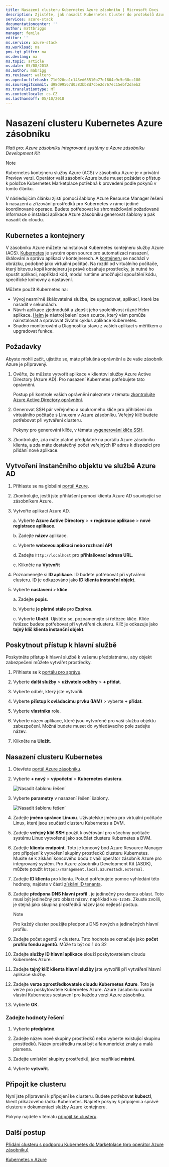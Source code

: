 ```yaml
---
title: Nasazení clusteru Kubernetes Azure zásobníku | Microsoft Docs
description: Zjistěte, jak nasadit Kubernetes Cluster do protokolů Azure.
services: azure-stack
documentationcenter: ''
author: mattbriggs
manager: femila
editor: ''
ms.service: azure-stack
ms.workload: na
pms.tgt_pltfrm: na
ms.devlang: na
ms.topic: article
ms.date: 05/08/2018
ms.author: mabrigg
ms.reviewer: waltero
ms.openlocfilehash: 71d920ea1c143ed65510b77e1804e9c5e38cc180
ms.sourcegitcommit: d98d99567d0383bb8d7cbe2d767ec15ebf2daeb2
ms.translationtype: MT
ms.contentlocale: cs-CZ
ms.lasthandoff: 05/10/2018
---
```

# <a name="deploy-a-kubernetes-cluster-to-azure-stack"></a>Nasazení clusteru Kubernetes Azure zásobníku

*Platí pro: Azure zásobníku integrované systémy a Azure zásobníku Development Kit*

> [!note]  
> Kubernetes kontejneru služby Azure (ACS) v zásobníku Azure je v privátní Preview verzi. Operátor vaší zásobník Azure bude muset požádat o přístup k položce Kubernetes Marketplace potřebná k provedení podle pokynů v tomto článku.

V následujícím článku zjistí pomocí šablony Azure Resource Manager řešení k nasazení a zřizování prostředků pro Kubernetes v rámci jediné koordinované operace. Budete potřebovat ke shromažďování požadované informace o instalaci aplikace Azure zásobníku generovat šablony a pak nasadit do cloudu.

## <a name="kubernetes-and-containers"></a>Kubernetes a kontejnery

V zásobníku Azure můžete nainstalovat Kubernetes kontejneru služby Azure (ACS). [Kubernetes](https://kubernetes.io) je systém open source pro automatizaci nasazení, škálování a správu aplikací v kontejnerech. A [kontejneru](https://www.docker.com/what-container) se nachází v obrázku, podobně jako virtuální počítač. Na rozdíl od virtuálního počítače, který bitovou kopii kontejneru je právě obsahuje prostředky, je nutné ho spustit aplikaci, například kód, modul runtime umožňující spouštění kódu, specifické knihovny a nastavení.

Můžete použít Kubernetes na:

- Vývoj nesmírně škálovatelná služba, lze upgradovat, aplikací, které lze nasadit v sekundách. 
- Návrh aplikace zjednodušit a zlepšit jeho spolehlivost různé Helm aplikace. [Helm](https://github.com/kubernetes/helm) je nástroj balení open source, který vám pomůže nainstalovat a spravovat životní cyklus aplikace Kubernetes.
- Snadno monitorování a Diagnostika stavu z vašich aplikací s měřítkem a upgradovat funkce.

## <a name="prerequisites"></a>Požadavky 

Abyste mohli začít, ujistěte se, máte příslušná oprávnění a že vaše zásobník Azure je připravený.

1. Ověřte, že můžete vytvořit aplikace v klientovi služby Azure Active Directory (Azure AD). Pro nasazení Kubernetes potřebujete tato oprávnění.

    Postup při kontrole vašich oprávnění naleznete v tématu [zkontrolujte Azure Active Directory oprávnění](https://docs.microsoft.com/azure/azure-resource-manager/resource-group-create-service-principal-portal#check-azure-active-directory-permissions).

2. Generovat SSH pár veřejného a soukromého klíče pro přihlášení do virtuálního počítače s Linuxem v Azure zásobníku. Veřejný klíč budete potřebovat při vytváření clusteru.

    Pokyny pro generování klíče, v tématu [vygenerování klíče SSH](https://github.com/msazurestackworkloads/acs-engine/blob/master/docs/ssh.md#ssh-key-generation).

3. Zkontrolujte, zda máte platné předplatné na portálu Azure zásobníku klienta, a zda máte dostatečný počet veřejných IP adres k dispozici pro přidání nové aplikace.

## <a name="create-a-service-principal-in-azure-ad"></a>Vytvoření instančního objektu ve službě Azure AD

1. Přihlaste se na globální [portál Azure](http://www.poartal.azure.com).
2. Zkontrolujte, jestli jste přihlášení pomocí klienta Azure AD související se zásobníkem Azure.
3. Vytvořte aplikaci Azure AD.

    a. Vyberte **Azure Active Directory** > **+ registrace aplikace** > **nové registrace aplikace**.

    b. Zadejte **název** aplikace.

    c. Vyberte **webovou aplikaci nebo rozhraní API**

    d. Zadejte `http://localhost` pro **přihlašovací adresa URL**.

    c. Klikněte na **Vytvořit**

4. Poznamenejte si **ID aplikace**. ID budete potřebovat při vytváření clusteru. ID je odkazováno jako **ID klienta instanční objekt**.

5. Vyberte **nastavení** > **klíče**.

    a. Zadejte **popis**.

    b. Vyberte **je platné stále** pro **Expires**.

    c. Vyberte **Uložit**. Ujistěte se, poznamenejte si řetězec klíče. Klíče řetězec budete potřebovat při vytváření clusteru. Klíč je odkazuje jako **tajný klíč klienta instanční objekt**.



## <a name="give-the-service-principal-access"></a>Poskytnout přístup k hlavní službě

Poskytněte přístup k hlavní službě k vašemu předplatnému, aby objekt zabezpečení můžete vytvářet prostředky.

1.  Přihlaste se k [portálu pro správu](https://adminportal.local.azurestack.external).

2. Vyberte **další služby** > **uživatele odběry** > **+ přidat**.

3. Vyberte odběr, který jste vytvořili.

4. Vyberte **přístup k ovládacímu prvku (IAM)** > vyberte **+ přidat**.

5. Vyberte **vlastníka** role.

6. Vyberte název aplikace, které jsou vytvořené pro vaši službu objektu zabezpečení. Možná budete muset do vyhledávacího pole zadejte název.

7. Klikněte na **Uložit**.

## <a name="deploy-a-kubernetes-cluster"></a>Nasazení clusteru Kubernetes

1. Otevřete [portál Azure zásobníku](https://portal.local.azurestack.external).

2. Vyberte **+ nový** > **výpočetní** > **Kubernetes clusteru**.

    ![Nasadit šablonu řešení](../media/azure-stack-solution-template-kubernetes-cluster-add/azure-stack-kubernetes-cluster-solution-template.png)

3. Vyberte **parametry** v nasazení řešení šablony.

    ![Nasadit šablonu řešení](../media/azure-stack-solution-template-kubernetes-cluster-add/azure-stack-kubernetes-cluster-solution-template-parameters.png)

2. Zadejte **jméno správce Linuxu**. Uživatelské jméno pro virtuální počítače Linux, které jsou součástí clusteru Kubernetes a DVM.

3. Zadejte **veřejný klíč SSH** použít k ověřování pro všechny počítače systému Linux vytvořené jako součást clusteru Kubernetes a DVM.

4. Zadejte **klienta endpoint**. Toto je koncový bod Azure Resource Manager pro připojení k vytvoření skupiny prostředků clusteru Kubernetes. Musíte se k získání koncového bodu z vaší operátor zásobník Azure pro integrovaný systém. Pro Azure zásobníku Development Kit (ASDK), můžete použít `https://management.local.azurestack.external`.

5. Zadejte **ID klienta** pro klienta. Pokud potřebujete pomoc vyhledání této hodnoty, najdete v části [získání ID tenanta](https://docs.microsoft.com/azure/azure-resource-manager/resource-group-create-service-principal-portal#get-tenant-id). 

6. Zadejte **předpona DNS hlavní profil** , je jedinečný pro danou oblast. Toto musí být jedinečný pro oblast název, například `k8s-12345`. Zkuste zvolili, je stejná jako skupina prostředků název jako nejlepší postup.

    > [!note]  
    > Pro každý cluster použijte předponu DNS nových a jedinečných hlavní profilu.

7. Zadejte počet agentů v clusteru. Tato hodnota se označuje jako **počet profilu fondu agentů**. Může to být od 1 do 32

8. Zadejte **služby ID hlavní aplikace** slouží poskytovatelem cloudu Kubernetes Azure.

9. Zadejte **tajný klíč klienta hlavní služby** jste vytvořili při vytváření hlavní aplikace služby.

10. Zadejte **verze zprostředkovatele cloudu Kubernetes Azure**. Toto je verze pro poskytovatele Kubernetes Azure. Azure zásobníku uvolní vlastní Kubernetes sestavení pro každou verzi Azure zásobníku.

12. Vyberte **OK**.

### <a name="specify-the-solution-values"></a>Zadejte hodnoty řešení

1. Vyberte **předplatné**.

2. Zadejte název nové skupiny prostředků nebo vyberte existující skupinu prostředků. Název prostředku musí být alfanumerické znaky a malá písmena.

3. Zadejte umístění skupiny prostředků, jako například **místní**.

4. Vyberte **vytvořit.**

## <a name="connect-to-your-cluster"></a>Připojit ke clusteru

Nyní jste připraveni k připojení ke clusteru. Budete potřebovat **kubectl**, klient příkazového řádku Kubernetes. Najdete pokyny k připojení a správě clusteru v dokumentaci služby Azure kontejneru.   

Pokyny najdete v tématu [připojit ke clusteru](https://docs.microsoft.com/azure/container-service/kubernetes/container-service-kubernetes-walkthrough#connect-to-the-cluster).

## <a name="next-steps"></a>Další postup

[Přidání clusteru s podporou Kubernetes do Marketplace (pro operátor Azure zásobníku)](..\azure-stack-solution-template-kubernetes-cluster-add.md)

[Kubernetes v Azure](https://docs.microsoft.com/azure/container-service/kubernetes/container-service-kubernetes-walkthrough)